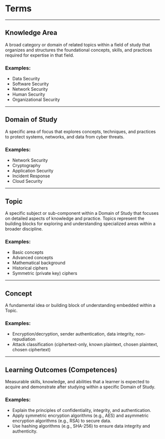 # Terms

---

## Knowledge Area  
A broad category or domain of related topics within a field of study that organizes and structures the foundational concepts, skills, and practices required for expertise in that field.  

### Examples:  
- Data Security  
- Software Security  
- Network Security  
- Human Security  
- Organizational Security  

---

## Domain of Study  
A specific area of focus that explores concepts, techniques, and practices to protect systems, networks, and data from cyber threats.  

### Examples:  
- Network Security  
- Cryptography  
- Application Security  
- Incident Response  
- Cloud Security  

---

## Topic  
A specific subject or sub-component within a Domain of Study that focuses on detailed aspects of knowledge and practice. Topics represent the building blocks for exploring and understanding specialized areas within a broader discipline.  

### Examples:  
- Basic concepts  
- Advanced concepts  
- Mathematical background  
- Historical ciphers  
- Symmetric (private key) ciphers  

---

## Concept  
A fundamental idea or building block of understanding embedded within a Topic.  

### Examples:  
- Encryption/decryption, sender authentication, data integrity, non-repudiation  
- Attack classification (ciphertext-only, known plaintext, chosen plaintext, chosen ciphertext)  

---

## Learning Outcomes (Competences)  
Measurable skills, knowledge, and abilities that a learner is expected to acquire and demonstrate after studying within a specific Domain of Study.  

### Examples:  
- Explain the principles of confidentiality, integrity, and authentication.  
- Apply symmetric encryption algorithms (e.g., AES) and asymmetric encryption algorithms (e.g., RSA) to secure data.  
- Use hashing algorithms (e.g., SHA-256) to ensure data integrity and authenticity.  